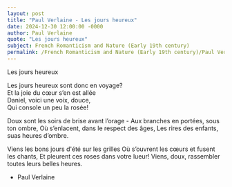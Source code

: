 ```yaml
---
layout: post
title: "Paul Verlaine - Les jours heureux"
date: 2024-12-30 12:00:00 -0000
author: Paul Verlaine
quote: "Les jours heureux"
subject: French Romanticism and Nature (Early 19th century)
permalink: /French Romanticism and Nature (Early 19th century)/Paul Verlaine/Paul Verlaine - Les jours heureux
---
```


Les jours heureux

Les jours heureux sont donc en voyage?  
Et la joie du cœur s’en est allée  
Daniel, voici une voix, douce,  
Qui console un peu la rosée!

Doux sont les soirs de brise avant l’orage -
Aux branches en portées, sous ton ombre,
Où s’enlacent, dans le respect des âges,
Les rires des enfants, suas heures d’ombre.

Viens les bons jours d'été sur les grilles
Où s’ouvrent les cœurs et fusent les chants,
Et pleurent ces roses dans votre lueur!
Viens, doux, rassembler toutes leurs belles heures.

- Paul Verlaine
